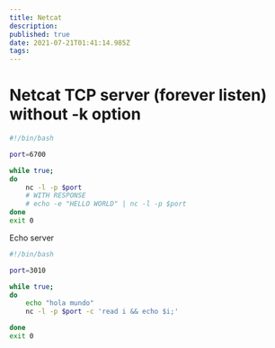 ```yaml
---
title: Netcat
description: 
published: true
date: 2021-07-21T01:41:14.985Z
tags: 
---
```


# Netcat TCP server (forever listen) without -k option

```sh
#!/bin/bash

port=6700

while true;
do
    nc -l -p $port
    # WITH RESPONSE
    # echo -e "HELLO WORLD" | nc -l -p $port
done
exit 0

```
Echo server

```sh
#!/bin/bash

port=3010

while true;
do
    echo "hola mundo"
    nc -l -p $port -c 'read i && echo $i;'

done
exit 0
```